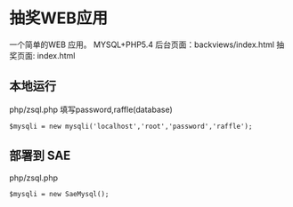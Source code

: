 # 抽奖WEB应用

一个简单的WEB 应用。
MYSQL+PHP5.4
后台页面：backviews/index.html
抽奖页面: index.html

## 本地运行
php/zsql.php
填写password,raffle(database)
```
$mysqli = new mysqli('localhost','root','password','raffle');

```

## 部署到 SAE
php/zsql.php
```
$mysqli = new SaeMysql();

```

